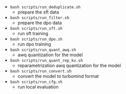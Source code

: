 - `bash scripts/run_deduplicate.sh`
  - prepare the sft data
- `bash scripts/run_filter.sh`
  - prepare the dpo data
- `bash scripts/run_sft.sh`
  - run sft training
- `bash scripts/run_dpo.sh`
  - run dpo training
- `bash scripts/run_quant_awq.sh`
  - awq quantization for the model
- `bash scripts/run_quant_rep_kv.sh`
  - reparametrization awq quantization for the model
- `bash scripts/run_convert.sh`
  - convert the model to turbomind format
- `bash scripts/run_cfg.sh`
  - run local evaluation